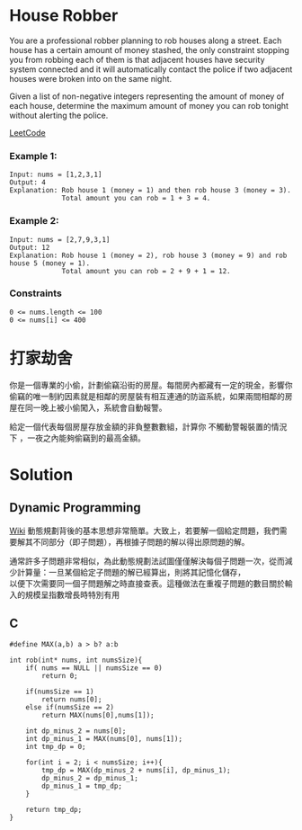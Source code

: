 #  House Robber
You are a professional robber planning to rob houses along a street. Each house has a certain amount of money stashed, the only constraint stopping you from robbing each of them is that adjacent houses have security system connected and it will automatically contact the police if two adjacent houses were broken into on the same night.

Given a list of non-negative integers representing the amount of money of each house, determine the maximum amount of money you can rob tonight without alerting the police.

[LeetCode](https://leetcode.com/problems/house-robber/)

### Example 1:
```
Input: nums = [1,2,3,1]
Output: 4
Explanation: Rob house 1 (money = 1) and then rob house 3 (money = 3).
             Total amount you can rob = 1 + 3 = 4.
```

### Example 2:
```
Input: nums = [2,7,9,3,1]
Output: 12
Explanation: Rob house 1 (money = 2), rob house 3 (money = 9) and rob house 5 (money = 1).
             Total amount you can rob = 2 + 9 + 1 = 12.
```
### Constraints
```
0 <= nums.length <= 100
0 <= nums[i] <= 400
```


# 打家劫舍
你是一個專業的小偷，計劃偷竊沿街的房屋。每間房內都藏有一定的現金，影響你偷竊的唯一制約因素就是相鄰的房屋裝有相互連通的防盜系統，如果兩間相鄰的房屋在同一晚上被小偷闖入，系統會自動報警。

給定一個代表每個房屋存放金額的非負整數數組，計算你 不觸動警報裝置的情況下 ，一夜之內能夠偷竊到的最高金額。


# Solution  
## Dynamic Programming
  
[Wiki](https://zh.m.wikipedia.org/zh-tw/%E5%8A%A8%E6%80%81%E8%A7%84%E5%88%92)
動態規劃背後的基本思想非常簡單。大致上，若要解一個給定問題，我們需要解其不同部分（即子問題），再根據子問題的解以得出原問題的解。  

通常許多子問題非常相似，為此動態規劃法試圖僅僅解決每個子問題一次，從而減少計算量：一旦某個給定子問題的解已經算出，則將其記憶化儲存，  
以便下次需要同一個子問題解之時直接查表。這種做法在重複子問題的數目關於輸入的規模呈指數增長時特別有用

## C

```
#define MAX(a,b) a > b? a:b

int rob(int* nums, int numsSize){
    if( nums == NULL || numsSize == 0)
        return 0;

    if(numsSize == 1)    
        return nums[0];
    else if(numsSize == 2)
        return MAX(nums[0],nums[1]);

    int dp_minus_2 = nums[0];
    int dp_minus_1 = MAX(nums[0], nums[1]);
    int tmp_dp = 0;

    for(int i = 2; i < numsSize; i++){
        tmp_dp = MAX(dp_minus_2 + nums[i], dp_minus_1);
        dp_minus_2 = dp_minus_1;
        dp_minus_1 = tmp_dp;
    }

    return tmp_dp;
}
```


